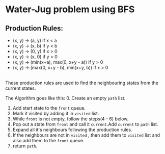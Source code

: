 # Water-Jug problem using BFS
## Production Rules:
* (x, y) -> (a, y)  if x < a
* (x, y) -> (x, b) if y < b
* (x, y) -> (0, y) if x > 0
* (x, y) -> (x, 0) if y > 0
* (x, y) -> (min(x+a), max(0, x+y - a)) if y > 0
* (x, y) -> (max(0, x+y - b), min(x+y, b)) if x > 0
<br />
These production rules are used to find the neighbouring states from the current states.<br />

The Algorithm goes like this:
0. Create an empty `path` list.
1. Add start state to the `front` queue.
2. Mark it visited by adding it in `visited` list.
3. While `front` is not empty, follow the steps(4 - 6) below.
4. Pop out a state from `front` and call it `current`.Add `current` to `path` list.
5. Expand all it's neighbours following the production rules.
6. If the neighbours are not in `visited` , then add them to `visited` list and also add them to the `front` queue.
7. return `path`.
        
